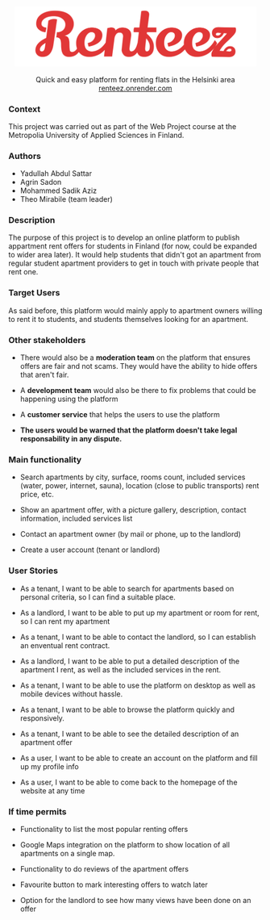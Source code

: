 <div align="center">

<img style="width: 480px" src="./prototype/logo.png">

Quick and easy platform for renting flats in the Helsinki area<br>
<a target="_blank" href="https://renteez.onrender.com">renteez.onrender.com</a>
</div>

### Context

This project was carried out as part of the Web Project course at the Metropolia University of Applied Sciences in Finland.

### Authors

* Yadullah Abdul Sattar
* Agrin Sadon
* Mohammed Sadik Aziz
* Theo Mirabile (team leader)

### Description

The purpose of this project is to develop an online platform to publish appartment rent offers for students in Finland (for now, could be expanded to wider area later). It would help students that didn't got an apartment from regular student apartment providers to get in touch with private people that rent one.

### Target Users

As said before, this platform would mainly apply to apartment owners willing to rent it to students, and students themselves looking for an apartment.

### Other stakeholders

* There would also be a **moderation team** on the platform that ensures offers are fair and not scams. They would have the ability to hide offers that aren't fair.

* A **development team** would also be there to fix problems that could be happening using the platform

* A **customer service** that helps the users to use the platform

* **The users would be warned that the platform doesn't take legal responsability in any dispute.**

### Main functionality

* Search apartments by city, surface, rooms count, included services (water, power, internet, sauna), location (close to public transports) rent price, etc.

* Show an apartment offer, with a picture gallery, description, contact information, included services list

* Contact an apartment owner (by mail or phone, up to the landlord)

* Create a user account (tenant or landlord)

### User Stories

* As a tenant, I want to be able to search for apartments based on personal criteria, so I can find a suitable place.

* As a landlord, I want to be able to put up my apartment or room for rent, so I can rent my apartment

* As a tenant, I want to be able to contact the landlord, so I can establish an enventual rent contract.

* As a landlord, I want to be able to put a detailed description of the apartment I rent, as well as the included services in the rent.

* As a tenant, I want to be able to use the platform on desktop as well as mobile devices without hassle.

* As a tenant, I want to be able to browse the platform quickly and responsively.

* As a tenant, I want to be able to see the detailed description of an apartment offer

* As a user, I want to be able to create an account on the platform and fill up my profile info

* As a user, I want to be able to come back to the homepage of the website at any time

### If time permits

* Functionality to list the most popular renting offers

* Google Maps integration on the platform to show location of all apartments on a single map.

* Functionality to do reviews of the apartment offers

* Favourite button to mark interesting offers to watch later

* Option for the landlord to see how many views have been done on an offer
